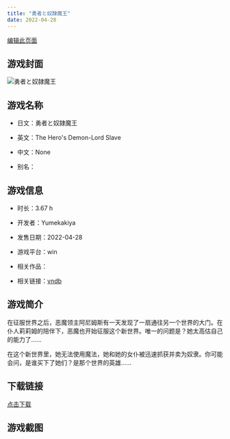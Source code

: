 ```yaml
---
title: "勇者と奴隷魔王"
date: 2022-04-28
---
```

[编辑此页面](https://github.com/ACG-3/ADV3-source/blob/main/source/_posts/games/%E5%8B%87%E8%80%85%E3%81%A8%E5%A5%B4%E9%9A%B7%E9%AD%94%E7%8E%8B.md)

## 游戏封面

![勇者と奴隷魔王](https%3A//pan.timero.xyz/onedrive/img_lib_001/%E5%8B%87%E8%80%85%E3%81%A8%E5%A5%B4%E9%9A%B7%E9%AD%94%E7%8E%8B_cover.avif)


## 游戏名称

- 日文：勇者と奴隷魔王
- 英文：The Hero's Demon-Lord Slave
- 中文：None

- 别名：


## 游戏信息

- 时长：3.67 h
- 开发者：Yumekakiya
- 发售日期：2022-04-28
- 游戏平台：win
- 相关作品：

- 相关链接：[vndb](https://vndb.org/v36051)


## 游戏简介

在征服世界之后，恶魔领主阿尼姆斯有一天发现了一扇通往另一个世界的大门。在仆人莉莉姆的陪伴下，恶魔也开始征服这个新世界。唯一的问题是？她太高估自己的能力了......

在这个新世界里，她无法使用魔法，她和她的女仆被迅速抓获并卖为奴隶。你可能会问，是谁买下了她们？是那个世界的英雄......




## 下载链接

[点击下载](https://pan.timero.xyz/onedrive/adv_lib_001/%E5%8B%87%E8%80%85%E3%81%A8%E5%A5%B4%E9%9A%B7%E9%AD%94%E7%8E%8B)


## 游戏截图


